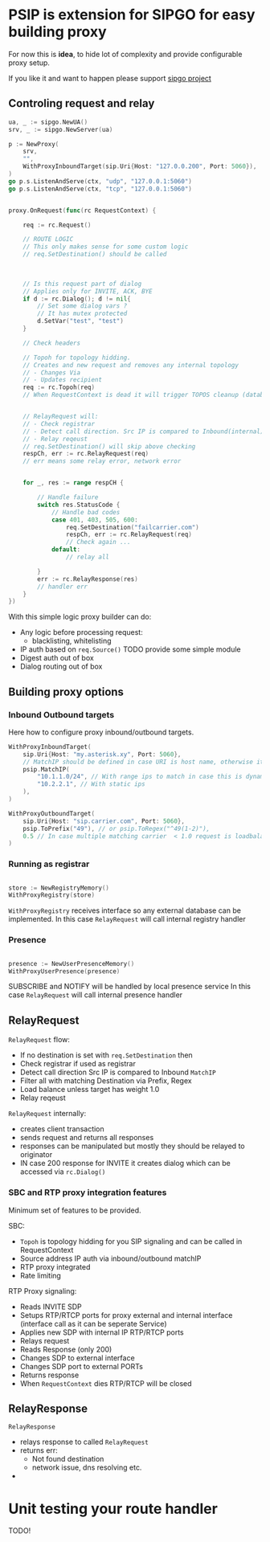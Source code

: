 
# PSIP is extension for SIPGO for easy building proxy 

For now this is **idea**, to hide lot of complexity and provide configurable proxy setup.


If you like it and want to happen please support [sipgo project](https://ko-fi.com/emiasupport)


## Controling request and relay

```go 
ua, _ := sipgo.NewUA()
srv, _ := sipgo.NewServer(ua)

p := NewProxy(
    srv,
    "",
    WithProxyInboundTarget(sip.Uri{Host: "127.0.0.200", Port: 5060}),
)
go p.s.ListenAndServe(ctx, "udp", "127.0.0.1:5060")
go p.s.ListenAndServe(ctx, "tcp", "127.0.0.1:5060")


proxy.OnRequest(func(rc RequestContext) {

    req := rc.Request()

    // ROUTE LOGIC
    // This only makes sense for some custom logic
    // req.SetDestination() should be called
  
    

    // Is this request part of dialog
    // Applies only for INVITE, ACK, BYE
    if d := rc.Dialog(); d != nil{
        // Set some dialog vars ?
        // It has mutex protected
        d.SetVar("test", "test")
    }

    // Check headers

    // Topoh for topology hidding.
    // Creates and new request and removes any internal topology
    // - Changes Via
    // - Updates recipient
    req := rc.Topoh(req)
    // When RequestContext is dead it will trigger TOPOS cleanup (database) ext


    // RelayRequest will:
    // - Check registrar 
    // - Detect call direction. Src IP is compared to Inbound(internal) IP Targets ranges
    // - Relay reqeust
    // req.SetDestination() will skip above checking
    respCh, err := rc.RelayRequest(req)
    // err means some relay error, network error


    for _, res := range respCH {

        // Handle failure
        switch res.StatusCode {
            // Handle bad codes
            case 401, 403, 505, 600:
                req.SetDestination("failcarrier.com")
                respCh, err := rc.RelayRequest(req)
                // Check again ...
            default:
                // relay all

        }
        err := rc.RelayResponse(res)
        // handler err
    }
})
```

With this simple logic proxy builder can do:
- Any logic before processing request:
    - blacklisting, whitelisting
- IP auth based on `req.Source()`  TODO provide some simple module
- Digest auth out of box 
- Dialog routing out of box

## Building proxy options
### Inbound Outbound targets

Here how to configure proxy inbound/outbound targets.

```go
WithProxyInboundTarget(
    sip.Uri{Host: "my.asterisk.xy", Port: 5060},
    // MatchIP should be defined in case URI is host name, otherwise it will be DNS resolved each time
    psip.MatchIP( 
        "10.1.1.0/24", // With range ips to match in case this is dynamic
        "10.2.2.1", // With static ips
    ),
)
```

```go
WithProxyOutboundTarget(
    sip.Uri{Host: "sip.carrier.com", Port: 5060},
    psip.ToPrefix("49"), // or psip.ToRegex("^49(1-2)"),
    0.5 // In case multiple matching carrier  < 1.0 request is loadbalanced
)
```

### Running as registrar 

```go

store := NewRegistryMemory()
WithProxyRegistry(store)
```
`WithProxyRegistry` receives interface so any external database can be implemented.
In this case `RelayRequest` will call internal registry handler

### Presence 

```go

presence := NewUserPresenceMemory()
WithProxyUserPresence(presence)
```
SUBSCRIBE and NOTIFY will be handled by local presence service
In this case `RelayRequest` will call internal presence handler
## RelayRequest

`RelayRequest` flow:
- If no destination is set with `req.SetDestination` then
- Check registrar if used as registrar
- Detect call direction Src IP is compared to Inbound `MatchIP`
- Filter all with matching Destination via Prefix, Regex
- Load balance unless target has weight 1.0
- Relay reqeust


`RelayRequest` internally:
- creates client transaction 
- sends request and returns all responses
- responses can be manipulated but mostly they should be relayed to originator
- IN case 200 response for INVITE it creates dialog which can be accessed via `rc.Dialog()`


### SBC and RTP proxy integration features

Minimum set of features to be provided.

SBC:
- `Topoh` is topology hidding for you SIP signaling and can be called in RequestContext
- Source address IP auth via inbound/outbound matchIP
- RTP proxy integrated
- Rate limiting

RTP Proxy signaling:
- Reads INVITE SDP
- Setups RTP/RTCP ports for proxy external and internal interface (interface call as it can be seperate Service)
- Applies new SDP with internal IP RTP/RTCP ports
- Relays request
- Reads Response (only 200)
- Changes SDP to external interface 
- Changes SDP port to external PORTs
- Returns response
- When `RequestContext` dies RTP/RTCP will be closed


## RelayResponse

`RelayResponse` 
- relays response to called `RelayRequest`
- returns err:
    - Not found destination
    - network issue, dns resolving etc.
- 


# Unit testing your route handler

TODO!


